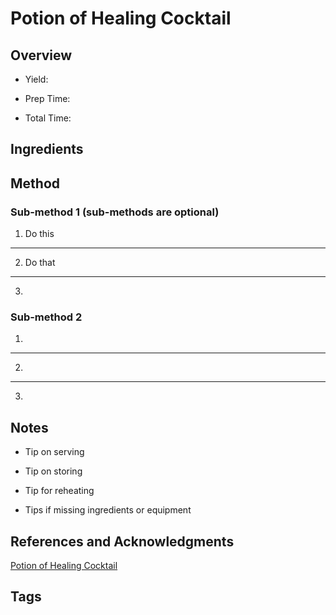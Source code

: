 # Potion of Healing Cocktail

## Overview

- Yield:

- Prep Time:

- Total Time:

## Ingredients



## Method

### Sub-method 1 (sub-methods are optional)

1. Do this
---
2. Do that
---
3.

### Sub-method 2

1.
---
2.
---
3.

## Notes

- Tip on serving

- Tip on storing

- Tip for reheating

- Tips if missing ingredients or equipment

## References and Acknowledgments

[Potion of Healing Cocktail](https://www.reddit.com/r/GifRecipes/comments/ddukm7/potion_of_healing_cocktail/)

## Tags


